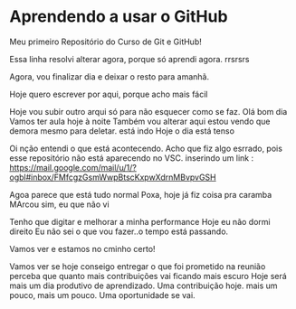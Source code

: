 # Aprendendo a usar o GitHub
 Meu primeiro Repositório do Curso de Git e GitHub!
 
 Essa linha resolvi alterar agora, porque só aprendi agora. rrsrsrs

 Agora, vou finalizar  dia e deixar o resto para amanhã.

 Hoje quero escrever por aqui, porque acho mais fácil

 Hoje vou subir outro arqui só para não esquecer como se faz.
 Olá bom dia
 Vamos ter aula hoje à noite
 Também vou alterar aqui
 estou vendo que demora mesmo para deletar.
 está indo
 Hoje o dia está tenso
 
 
 
Oi nção entendi o que está acontecendo. Acho que fiz algo esrrado, pois esse repositório não está aparecendo no VSC.
inserindo um link : https://mail.google.com/mail/u/1/?ogbl#inbox/FMfcgzGsmWwpBtscKxpwXdrnMBvpvGSH

Agoa parece que está tudo normal
Poxa, hoje já fiz coisa pra caramba
MArcou sim, eu que não vi

Tenho que digitar e melhorar a minha performance
Hoje eu não dormi direito
Eu não sei o que vou fazer..o tempo está passando.

Vamos ver e estamos no cminho certo!

Vamos ver se hoje conseigo entregar o que foi prometido na reunião
perceba que quanto mais contribuições vai ficando mais escuro
Hoje será mais um dia produtivo de aprendizado.
Uma contribuição hoje.
mais um pouco, mais um pouco.
Uma oportunidade se vai.

